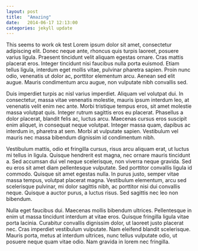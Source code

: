 ```yaml
---
layout: post
title:  "Amazing"
date:   2014-06-17 12:13:00
categories: jekyll update
---
```


This seems to work ok
test  Lorem ipsum dolor sit amet, consectetur adipiscing elit. Donec neque ante, rhoncus quis turpis laoreet, posuere varius ligula. Praesent tincidunt velit aliquam egestas ornare. Cras mattis placerat eros. Integer tincidunt nisi faucibus nulla porta euismod. Etiam tellus ligula, interdum eget mollis vitae, pulvinar pharetra sapien. Proin nunc odio, venenatis ut dolor ac, porttitor elementum arcu. Aenean sed elit augue. Mauris condimentum arcu augue, non vulputate nibh convallis sed.

Duis imperdiet turpis ac nisl varius imperdiet. Aliquam vel volutpat dui. In consectetur, massa vitae venenatis molestie, mauris ipsum interdum leo, at venenatis velit enim nec ante. Morbi tristique tempus eros, sit amet molestie massa volutpat quis. Integer rutrum sagittis eros eu placerat. Phasellus a dolor placerat, blandit felis ac, luctus arcu. Maecenas cursus eros suscipit enim aliquet, in consequat neque volutpat. Integer massa quam, dapibus ac interdum in, pharetra at sem. Morbi at vulputate sapien. Vestibulum vel mauris nec massa bibendum dignissim id condimentum nibh.

Vestibulum mattis, odio et fringilla cursus, risus arcu aliquam erat, ut luctus mi tellus in ligula. Quisque hendrerit est magna, nec ornare mauris tincidunt a. Sed accumsan dui vel neque scelerisque, non viverra neque gravida. Sed eu eros sit amet diam pellentesque vulputate. Sed porttitor convallis ligula id commodo. Quisque sit amet egestas nulla. In purus justo, semper vitae massa tempus, volutpat placerat magna. Vestibulum elementum, arcu sed scelerisque pulvinar, mi dolor sagittis nibh, ac porttitor nisi dui convallis neque. Quisque a auctor purus, a luctus risus. Sed sagittis nec leo non bibendum.

Nulla eget faucibus dui. Maecenas mollis bibendum ultrices. Pellentesque in enim ut massa tincidunt interdum at vitae eros. Quisque fringilla ligula vitae porta lacinia. Curabitur convallis dignissim dolor, ut laoreet justo placerat nec. Cras imperdiet vestibulum vulputate. Nam eleifend blandit scelerisque. Mauris porta, metus at interdum ultrices, nunc tellus vulputate odio, ut posuere neque quam vitae odio. Nam gravida in lorem nec fringilla. 
